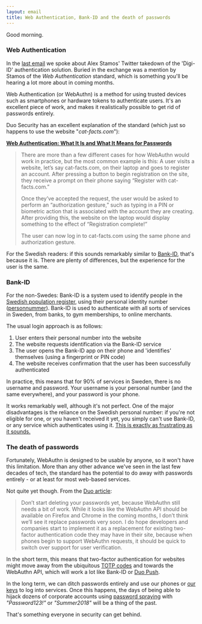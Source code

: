 ```yaml
---
layout: email
title: Web Authentication, Bank-ID and the death of passwords
---
```


Good morning.

### Web Authentication

In the [last email](/Email-update-Tweetstorms-Technical-vs-management-and-blockchain-authentication/) we spoke about Alex Stamos' Twitter takedown of the 'Digi-ID' authentication solution. Buried in the exchange was a mention by Stamos of the *Web Authentication* standard, which is something you'll be hearing a lot more about in coming months. 

Web Authentication (or WebAuthn) is a method for using trusted devices such as smartphones or hardware tokens to authenticate users. It's an excellent piece of work, and makes it realistically possible to get rid of passwords entirely.

Duo Security has an excellent explanation of the standard (which just so happens to use the website "*cat-facts.com*"):

[**Web Authentication: What It Is and What It Means for Passwords**](https://duo.com/blog/web-authentication-what-it-is-and-what-it-means-for-passwords)

>There are more than a few different cases for how WebAuthn would work in practice, but the most common example is this: A user visits a website, let’s say cat-facts.com, on their laptop and goes to register an account. After pressing a button to begin registration on the site, they receive a prompt on their phone saying “Register with cat-facts.com.”
>
>Once they’ve accepted the request, the user would be asked to perform an “authorization gesture,” such as typing in a PIN or biometric action that is associated with the account they are creating. After providing this, the website on the laptop would display something to the effect of “Registration complete!”
>
>The user can now log in to cat-facts.com using the same phone and authorization gesture.

For the Swedish readers: if this sounds remarkably similar to [Bank-ID](https://www.bankid.com/en/), that's because it is. There are plenty of differences, but the experience for the user is the same.

### Bank-ID

For the non-Swedes: Bank-ID is a system used to identify people in the [Swedish population register](https://www.skatteverket.se/servicelankar/otherlanguages/inenglish/individualsandemployees/movingtosweden.4.7be5268414bea064694c40c.html), using their personal identity number ([personnummer](https://en.wikipedia.org/wiki/Personal_identity_number_(Sweden))). Bank-ID is used to authenticate with all sorts of services in Sweden, from banks, to gym memberships, to online merchants.

The usual login approach is as follows:
1. User enters their personal number into the website
2. The website requests identification via the Bank-ID service
3. The user opens the Bank-ID app on their phone and 'identifies' themselves (using a fingerprint or PIN code)
4. The website receives confirmation that the user has been successfully authenticated

In practice, this means that for 90% of services in Sweden, there is no username and password. Your username is your personal number (and the same everywhere), and your password is your phone.

It works remarkably well, although it's not perfect. One of the major disadvantages is the reliance on the Swedish personal number: if you're not eligible for one, or you haven't received it yet, you simply can't use Bank-ID, or any service which authenticates using it. [This is exactly as frustrating as it sounds.](https://www.thelocal.se/20171120/the-local-readers-reveal-their-personal-number-pains-in-sweden)

### The death of passwords

Fortunately, WebAuthn is designed to be usable by anyone, so it won't have this limitation. More than any other advance we've seen in the last few decades of tech, the standard has the potential to do away with passwords entirely - or at least for most web-based services. 

Not quite yet though. From the [Duo article](https://duo.com/blog/web-authentication-what-it-is-and-what-it-means-for-passwords):

>Don’t start deleting your passwords yet, because WebAuthn still needs a bit of work. While it looks like the WebAuthn API should be available on Firefox and Chrome in the coming months, I don’t think we’ll see it replace passwords very soon. I do hope developers and companies start to implement it as a replacement for existing two-factor authentication code they may have in their site, because when phones begin to support WebAuthn requests, it should be quick to switch over support for user verification.

In the short term, this means that two-factor authentication for websites might move away from the ubiquitous [TOTP codes](https://help.github.com/articles/configuring-two-factor-authentication-via-a-totp-mobile-app/) and towards the WebAuthn API, which will work a lot like Bank-ID or [Duo Push](https://www.youtube.com/watch?v=tPLxe9HUDjY).

In the long term, we can ditch passwords entirely and use our phones or [our keys](https://www.yubico.com/product/security-key-by-yubico/) to log into services. Once this happens, the days of being able to hijack dozens of corporate accounts using [password spraying](https://www.ncsc.gov.uk/blog-post/spray-you-spray-me-defending-against-password-spraying-attacks) with *"Password123!"* or *"Summer2018"* will be a thing of the past.

That's something everyone in security can get behind.
